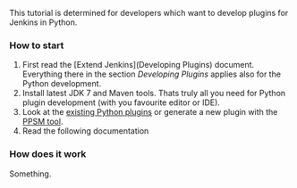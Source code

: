 This tutorial is determined for developers which want to develop plugins for Jenkins in Python.
### How to start
1. First read the [Extend Jenkins](Developing Plugins) document. Everything there in the section _Developing Plugins_ applies also for the Python development.
2. Install latest JDK 7 and Maven tools. Thats truly all you need for Python plugin development (with you favourite editor or IDE).
3. Look at the [existing Python plugins](https://github.com/jenkinsci/jenkins.py/wiki/Existing-Python-Plugins) or generate a new plugin with the [PPSM tool](https://github.com/jenkinsci/jenkins.py/tree/master/ppsm).
4. Read the following documentation


### How does it work
Something.